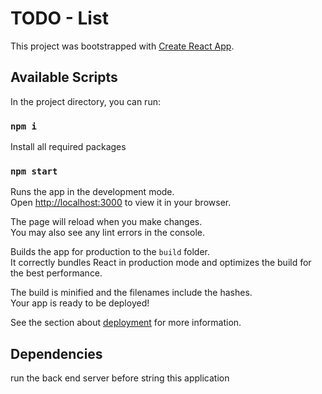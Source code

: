 # TODO - List

This project was bootstrapped with [Create React App](https://github.com/facebook/create-react-app).

## Available Scripts

In the project directory, you can run:

### `npm i`

Install all required packages  


### `npm start`

Runs the app in the development mode.\
Open [http://localhost:3000](http://localhost:3000) to view it in your browser.

The page will reload when you make changes.\
You may also see any lint errors in the console.

Builds the app for production to the `build` folder.\
It correctly bundles React in production mode and optimizes the build for the best performance.

The build is minified and the filenames include the hashes.\
Your app is ready to be deployed!

See the section about [deployment](https://facebook.github.io/create-react-app/docs/deployment) for more information.


## Dependencies 

run the back end server before string this application
